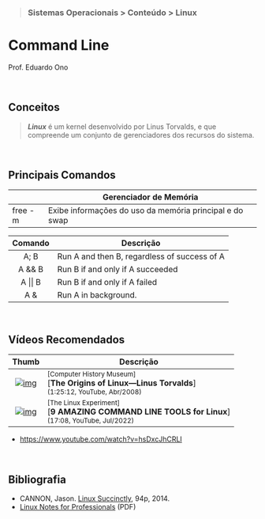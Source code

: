 > ### Sistemas Operacionais > Conteúdo > Linux

# Command Line

Prof. Eduardo Ono

<br>

## Conceitos

> __*Linux*__ é um kernel desenvolvido por Linus Torvalds, e que compreende um conjunto de gerenciadores dos recursos do sistema.

<br>

## Principais Comandos

| | Gerenciador de Memória |
| --- | --- |
| free -m | Exibe informações do uso da memória principal e do swap

| Comando | Descrição |
| :-: | --- |
| A; B      | Run A and then B, regardless of success of A
| A && B    | Run B if and only if A succeeded
| A \|\| B  | Run B if and only if A failed
| A &       | Run A in background.

<br>

## Vídeos Recomendados

| Thumb | Descrição |
| :-: | --- |
| [![img](https://img.youtube.com/vi/WVTWCPoUt8w/default.jpg)](https://www.youtube.com/watch?v=WVTWCPoUt8w) | <sup>[Computer History Museum]</sup><br>[__The Origins of Linux—Linus Torvalds__]<br><sub>(1:25:12, YouTube, Abr/2008)</sub>
| [![img](https://img.youtube.com/vi/kFh1acsQ8DQ/default.jpg)](https://www.youtube.com/watch?v=kFh1acsQ8DQ) | <sup>[The Linux Experiment]</sup><br>[__9 AMAZING COMMAND LINE TOOLS for Linux__]<br><sub>(17:08, YouTube, Jul/2022)</sub>

* https://www.youtube.com/watch?v=hsDxcJhCRLI

<br>

## Bibliografia

* CANNON, Jason. [Linux Succinctly](https://www.syncfusion.com/ebooks/linux), 94p, 2014.
* [Linux Notes for Professionals](https://goalkicker.com/LinuxBook/) (PDF)
